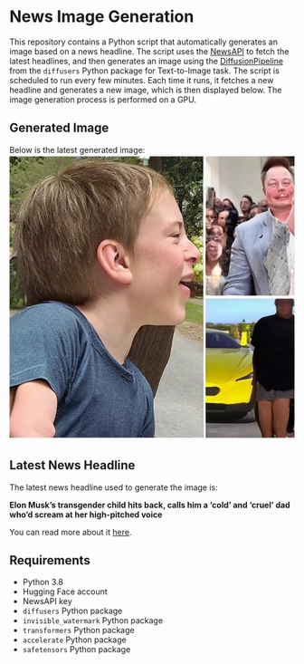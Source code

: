 # News Image Generation
This repository contains a Python script that automatically generates an image based on a news headline. The script uses the [NewsAPI](https://newsapi.org/) to fetch the latest headlines, and then generates an image using the [DiffusionPipeline](https://github.com/huggingface/diffusers) from the `diffusers` Python package for Text-to-Image task.
The script is scheduled to run every few minutes. Each time it runs, it fetches a new headline and generates a new image, which is then displayed below. The image generation process is performed on a GPU.

## Generated Image
Below is the latest generated image:
![Generated Image](image.png)

## Latest News Headline
The latest news headline used to generate the image is:

**Elon Musk’s transgender child hits back, calls him a ‘cold’ and ‘cruel’ dad who’d scream at her high-pitched voice**

You can read more about it [here](https://news.google.com/rss/articles/CBMijAFBVV95cUxNQU5HTERRUk1ER1Awa0NmQVJiemZlU0xQWmxOVG5NaEw0RzBlSlFzRnVkaFF5dVFXRS1vV2pVb3lHUl9SOWhrcGY0TTdRbmlkVmlqandmMjRCcnpBbi04WTJVSmMwOGs4NWpEUi1fR05wMHNFWWhsRGxkMEtqdzNvdE9UMDdFQlc3ZVE4ZQ?oc=5).

## Requirements
- Python 3.8
- Hugging Face account
- NewsAPI key
- `diffusers` Python package
- `invisible_watermark` Python package
- `transformers` Python package
- `accelerate` Python package
- `safetensors` Python package
